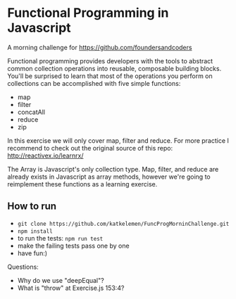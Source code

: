 # Functional Programming in Javascript
A morning challenge for https://github.com/foundersandcoders


Functional programming provides developers with the tools to abstract common collection operations into reusable, composable building blocks. You'll be surprised to learn that most of the operations you perform on collections can be accomplished with five simple functions:

- map
- filter
- concatAll
- reduce
- zip

In this exercise we will only cover map, filter and reduce. For more practice I recommend to check out the original source of this repo: http://reactivex.io/learnrx/

The Array is Javascript's only collection type. Map, filter, and reduce are already exists in Javascript as array methods, however we're going to reimplement these functions as a learning exercise.

## How to run

- ``` git clone https://github.com/katkelemen/FuncProgMorninChallenge.git ```
- ``` npm install ```
- to run the tests: ``` npm run test ```
- make the failing tests pass one by one
- have fun:)

Questions:
- Why do we use "deepEqual"?
- What is "throw" at Exercise.js 153:4?
